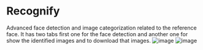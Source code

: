 # Recognify
Advanced face detection and image categorization related to the reference face.
It has two tabs first one for the face detection and another one for show the identified images and to download that images.
![image](https://github.com/user-attachments/assets/fabdc824-3154-4090-830b-99be73ee277b)
![image](https://github.com/user-attachments/assets/6c31fc37-5b2f-48c9-a168-a135ee24cd84)


